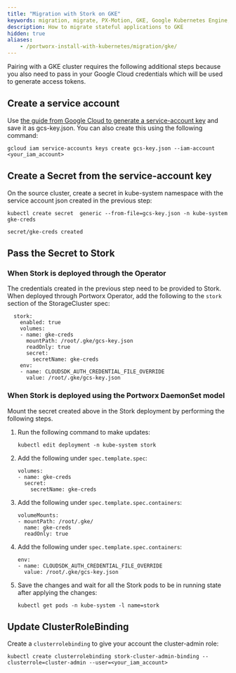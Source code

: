 ```yaml
---
title: "Migration with Stork on GKE"
keywords: migration, migrate, PX-Motion, GKE, Google Kubernetes Engine, k8s, gcloud, Stork, cloud
description: How to migrate stateful applications to GKE
hidden: true
aliases:
    - /portworx-install-with-kubernetes/migration/gke/
---
```

Pairing with a GKE cluster requires the following additional steps because you also need to
pass in your Google Cloud credentials which will be used to generate access
tokens.

## Create a service account
Use [the guide from Google Cloud to generate a service-account key](https://cloud.google.com/iam/docs/creating-managing-service-account-keys)
and save it as gcs-key.json. You can also create this using the following command:

```text
gcloud iam service-accounts keys create gcs-key.json --iam-account <your_iam_account>
```

## Create a Secret from the service-account key
On the source cluster, create a secret in kube-system namespace with
the service account json created in the previous step:

```text
kubectl create secret  generic --from-file=gcs-key.json -n kube-system gke-creds
```

```output
secret/gke-creds created
```

## Pass the Secret to Stork

### When Stork is deployed through the Operator

The credentials created in the previous step need to be provided to Stork. When deployed through Portworx Operator, add the following to the `stork` section of the StorageCluster spec:

```text
  stork:
    enabled: true    
    volumes:
    - name: gke-creds
      mountPath: /root/.gke/gcs-key.json
      readOnly: true
      secret:
        secretName: gke-creds
    env:
    - name: CLOUDSDK_AUTH_CREDENTIAL_FILE_OVERRIDE
      value: /root/.gke/gcs-key.json
```

### When Stork is deployed using the Portworx DaemonSet model

Mount the secret created above in the Stork deployment by performing the following steps.

1. Run the following command to make updates:

    ```text
    kubectl edit deployment -n kube-system stork
    ```

1. Add the following under `spec.template.spec`:

    ```text
    volumes:
    - name: gke-creds
      secret:
        secretName: gke-creds
    ```

1. Add the following under `spec.template.spec.containers`:

    ```text
    volumeMounts:
    - mountPath: /root/.gke/
      name: gke-creds
      readOnly: true
    ```

1. Add the following under `spec.template.spec.containers`:

    ```text
    env:
    - name: CLOUDSDK_AUTH_CREDENTIAL_FILE_OVERRIDE
      value: /root/.gke/gcs-key.json
    ```

1. Save the changes and wait for all the Stork pods to be in running state after applying the changes:

    ```text
    kubectl get pods -n kube-system -l name=stork
    ```

## Update ClusterRoleBinding

Create a `clusterrolebinding` to give your account the cluster-admin role:

```text
kubectl create clusterrolebinding stork-cluster-admin-binding --clusterrole=cluster-admin --user=<your_iam_account>
```
